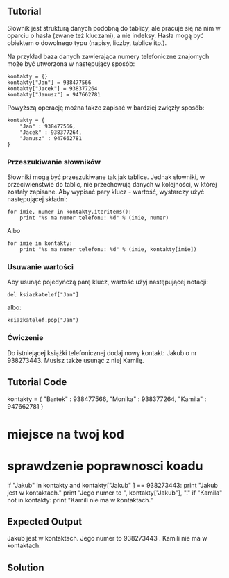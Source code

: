 Tutorial
--------

Słownik jest strukturą danych podobną do tablicy, ale pracuje się na nim w oparciu o hasła (zwane też kluczami), a nie indeksy. Hasła mogą być obiektem o dowolnego typu (napisy, liczby, tablice itp.).

Na przykład baza danych zawierająca numery telefoniczne znajomych może być utworzona w następujący sposób:

    kontakty = {}
    kontakty["Jan"] = 938477566
    kontakty["Jacek"] = 938377264
    kontakty["Janusz"] = 947662781

Powyższą operację można także zapisać w bardziej zwięzły sposób:

    kontakty = {
        "Jan" : 938477566,
        "Jacek" : 938377264,
        "Janusz" : 947662781
    }

### Przeszukiwanie słowników 

Słowniki mogą być przeszukiwane tak jak tablice. Jednak słowniki, w przeciwieństwie do tablic, nie przechowują danych w kolejności, w której zostały zapisane. Aby wypisać pary klucz - wartość, wystarczy użyć następującej składni:

    for imie, numer in kontakty.iteritems():
        print "%s ma numer telefonu: %d" % (imie, numer)
Albo

    for imie in kontakty:
        print "%s ma numer telefonu: %d" % (imie, kontakty[imie])

### Usuwanie wartości

Aby usunąć pojedyńczą parę klucz, wartość użyj następującej notacji:

    del ksiazkatelef["Jan"]

albo:

    ksiazkatelef.pop("Jan")

### Ćwiczenie

Do istniejącej książki telefonicznej dodaj nowy kontakt: Jakub o nr 938273443. Musisz także usunąć z niej Kamilę.

Tutorial Code
-------------

kontakty = {
    "Bartek" : 938477566,
    "Monika" : 938377264,
    "Kamila" : 947662781
}

# miejsce na twoj kod


# sprawdzenie poprawnosci koadu
if "Jakub" in kontakty and kontakty["Jakub" ] == 938273443:
    print "Jakub jest w kontaktach."
    print "Jego numer to ", kontakty["Jakub"], "."
if "Kamila" not in kontakty:
    print "Kamili nie ma w kontaktach."

Expected Output
---------------
Jakub jest w kontaktach.
Jego numer to  938273443 .
Kamili nie ma w kontaktach.

Solution
--------